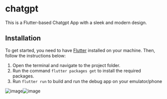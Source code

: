 # chatgpt

This is a Flutter-based Chatgpt App with a sleek and modern design.


## Installation
To get started, you need to have [Flutter](https://flutter.dev/docs/get-started/install) installed on your machine. Then, follow the instructions below:

1. Open the terminal and navigate to the project folder.
2. Run the command `flutter packages get` to install the required packages.
3. Run `flutter run` to build and run the debug app on your emulator/phone
   
![image](https://github.com/thirloksakthivel/ChatGPT-chatbot-/assets/91420475/c3187ad8-35fd-46ba-a703-8a08bd17b72d)![image](https://github.com/thirloksakthivel/ChatGPT-chatbot-/assets/91420475/0fffe2af-d38a-41d4-b578-d359b8c4ce6d)



